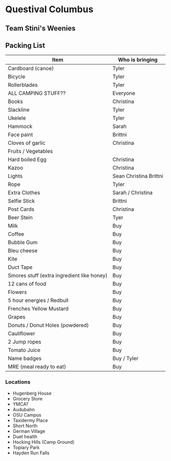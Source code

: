 # Questival Columbus

## Team Stini's Weenies

## Packing List
| Item | Who is bringing |
| ---- | ----------- |
| Cardboard (canoe) | Tyler |
| Bicycle | Tyler |
| Rollerblades | Tyler |
| ALL CAMPING STUFF?? | Everyone |
| Books | Christina |
| Slackline | Tyler |
| Ukelele | Tyler |
| Hammock | Sarah |
| Face paint | Brittni |
| Cloves of garlic | Christina |
| Fruits / Vegetables |
| Hard boiled Egg | Christina |
| Kazoo | Christina |
| Lights | Sean Christina Brittni |
| Rope | Tyler |
| Extra Clothes | Sarah / Christina |
| Selfie Stick | Brittni |
| Post Cards | Christina |
| Beer Stein | Tyer |
| Milk | Buy |
| Coffee | Buy |
| Bubble Gum | Buy |
| Bleu cheese | Buy |
| Kite | Buy |
| Duct Tape | Buy |
| Smores stuff (extra ingredient like honey) | Buy |
| 12 cans of food | Buy |
| Flowers | Buy |
| 5 hour energies / Redbull | Buy |
| Frenches Yellow Mustard | Buy |
| Grapes | Buy |
| Donuts / Donut Holes (powdered) | Buy |
| Cauliflower | Buy |
| 2 Jump ropes | Buy |
| Tomato Juice | Buy |
| Name badges | Buy / Tyler |
| MRE (meal ready to eat) | Buy |


### Locations
* Hugenberg House
* Grocery Store
* YMCA?
* Audubahn
* OSU Campus
* Taxidermy Place
* Short North
* German Village
* Duet health
* Hocking Hills (Camp Ground)
* Topiary Park
* Hayden Run Falls


